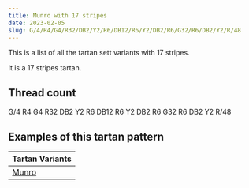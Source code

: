 ```yaml
---
title: Munro with 17 stripes
date: 2023-02-05
slug: G/4/R4/G4/R32/DB2/Y2/R6/DB12/R6/Y2/DB2/R6/G32/R6/DB2/Y2/R/48
---
```

This is a list of all the tartan sett variants with 17 stripes.

It is a 17 stripes tartan.


## Thread count
G/4 R4 G4 R32 DB2 Y2 R6 DB12 R6 Y2 DB2 R6 G32 R6 DB2 Y2 R/48

## Examples of this tartan pattern

| Tartan Variants |
|---------------|
| [Munro](/variants/g/4/r4/g4/r32/db2/y2/r6/db12/r6/y2/db2/r6/g32/r6/db2/y2/r/48-db000064-g004c00-rc80000-yffc800)||
